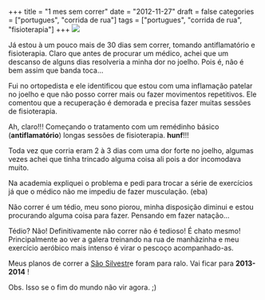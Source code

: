 +++
title = "1 mes sem correr"
date = "2012-11-27"
draft = false
categories = ["portugues", "corrida de rua"]
tags = ["portugues", "corrida de rua", "fisioterapia"]
+++
![](/images/fisioterapia.jpg)

Já estou à um pouco mais de 30 dias sem correr, tomando antiflamatório e
fisioterapia. Claro que antes de procurar um médico, achei que um
descanso de alguns dias resolveria a minha dor no joelho. Pois é, não é
bem assim que banda toca…

Fui no ortopedista e ele identificou que estou com uma inflamação
patelar no joelho e que não posso correr mais ou fazer movimentos
repetitivos. Ele comentou que a recuperação é demorada e precisa fazer
muitas sessões de fisioterapia.

Ah, claro!!! Começando o tratamento com um remédinho básico
(**antiflamatório**) longas sessões de fisioterapia. **hunf**!!!

Toda vez que corria eram 2 à 3 dias com uma dor forte no joelho, algumas
vezes achei que tinha trincado alguma coisa ali pois a dor incomodava
muito.

Na academia expliquei o problema e pedi para trocar a série de
exercícios já que o médico não me impediu de fazer musculação. (eba)

Não correr é um tédio, meu sono piorou, minha disposição diminui e estou
procurando alguma coisa para fazer. Pensando em fazer natação…

Tédio? Não! Definitivamente não correr não é tedioso! É chato mesmo!
Principalmente ao ver a galera treinando na rua de manhãzinha e meu
exercício aeróbico mais intenso é virar o pescoço acompanhado-as.

Meus planos de correr a [São Silvestr](https://www.saosilvestre.com.br/)e
foram para ralo. Vai ficar para **2013-2014** !

Obs. Isso se o fim do mundo não vir agora. ;)
